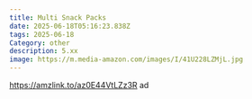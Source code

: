 ```yaml
---
title: Multi Snack Packs
date: 2025-06-18T05:16:23.838Z
tags: 2025-06-18
Category: other
description: 5.xx
image: https://m.media-amazon.com/images/I/41U228LZMjL.jpg
---
```

https://amzlink.to/az0E44VtLZz3R ad